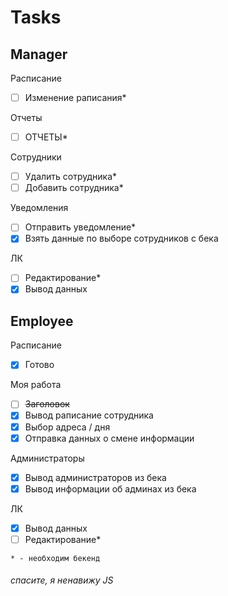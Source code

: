 # Tasks

## **Manager**

Расписание

- [ ] Изменение раписания*

Отчеты

- [ ] ОТЧЕТЫ*

Сотрудники

- [ ] Удалить сотрудника*
- [ ] Добавить сотрудника*

Уведомления

- [ ] Отправить уведомление*
- [x] Взять данные по выборе сотрудников с бека

ЛК

- [ ] Редактирование*
- [x] Вывод данных

## **Employee**

Расписание

- [x] Готово

Моя работа

- [ ] ~~Заголовок~~
- [x] Вывод раписание сотрудника
- [x] Выбор адреса / дня
- [x] Отправка данных о смене информации

Администраторы

- [x] Вывод администраторов из бека
- [x] Вывод информации об админах из бека

ЛК

- [x] Вывод данных
- [ ] Редактирование*

`* - необходим бекенд`

###### спасите, я ненавижу JS
